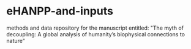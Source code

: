 # eHANPP-and-inputs
methods and data repository for the manuscript entitled: "The myth of decoupling: A global analysis of humanity’s biophysical connections to nature"
